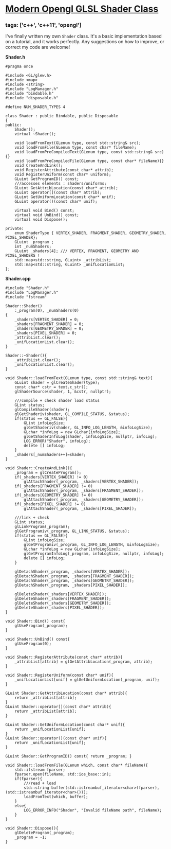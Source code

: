 # [Modern Opengl GLSL Shader Class](https://codereview.stackexchange.com/questions/92924)
### tags: ['c++', 'c++11', 'opengl']

I've finally written my own `Shader` class. It's a basic implementation based on a tutorial, and it works perfectly. Any suggestions on how to improve, or correct my code are welcome!

**Shader.h**

    #pragma once
    
    #include <GL/glew.h>
    #include <map>
    #include <string>
    #include "LogManager.h"
    #include "bindable.h"
    #include "disposable.h"
    
    #define NUM_SHADER_TYPES 4
    
    class Shader : public Bindable, public Disposable
    {
    public:
        Shader();
        virtual ~Shader();
    
        void loadFromText(GLenum type, const std::string& src);
        void loadFromFile(GLenum type, const char* fileName);
        void loadFromPreCompiledText(GLenum type, const std::string& src){}
        void loadFromPreCompiledFile(GLenum type, const char* fileName){}
        void CreateAndLink();
        void RegisterAttribute(const char* attrib);
        void RegisterUniform(const char* uniform);
        GLuint GetProgramID() const;
        ///accesses elements : shaders/uniforms;
        GLuint GetAttribLocation(const char* attrib);
        GLuint operator[](const char* attrib);
        GLuint GetUniformLocation(const char* unif);
        GLuint operator()(const char* unif);
    
        virtual void Bind() const;
        virtual void UnBind() const;
        virtual void Dispose();
    
    private:
        enum ShaderType { VERTEX_SHADER, FRAGMENT_SHADER, GEOMETRY_SHADER, PIXEL_SHADER};
        GLuint _program ;
        int _numShaders;
        GLuint _shaders[4]; /// VERTEX, FRAGMENT, GEOMETRY AND PIXEL_SHADERS !
        std::map<std::string, GLuint> _attribList;
        std::map<std::string, GLuint> _unifLocationList;
    };

**Shader.cpp**

    #include "Shader.h"
    #include "LogManager.h"
    #include "fstream"
    
    Shader::Shader()
        :_program(0), _numShaders(0)
    {
        _shaders[VERTEX_SHADER] = 0;
        _shaders[FRAGMENT_SHADER] = 0;
        _shaders[GEOMETRY_SHADER] = 0;
        _shaders[PIXEL_SHADER] = 0;
        _attribList.clear();
        _unifLocationList.clear();
    }
    
    Shader::~Shader(){
        _attribList.clear();
        _unifLocationList.clear();
    }
    
    void Shader::loadFromText(GLenum type, const std::string& text){
        GLuint shader = glCreateShader(type);
        const char* cstr = text.c_str();
        glShaderSource(shader, 1, &cstr, nullptr);
    
        ///compile + check shader load status
        GLint status;
        glCompileShader(shader);
        glGetShaderiv(shader, GL_COMPILE_STATUS, &status);
        if(status == GL_FALSE){
            GLint infoLogSize;
            glGetShaderiv(shader, GL_INFO_LOG_LENGTH, &infoLogSize);
            GLchar *infoLog = new GLchar[infoLogSize];
            glGetShaderInfoLog(shader, infoLogSize, nullptr, infoLog);
            LOG_ERROR("Shader", infoLog);
            delete [] infoLog;
        }
        _shaders[_numShaders++]=shader;
    }
    
    void Shader::CreateAndLink(){
        _program = glCreateProgram();
        if(_shaders[VERTEX_SHADER] != 0)
            glAttachShader(_program, _shaders[VERTEX_SHADER]);
        if(_shaders[FRAGMENT_SHADER] != 0)
            glAttachShader(_program, _shaders[FRAGMENT_SHADER]);
        if(_shaders[GEOMETRY_SHADER] != 0)
            glAttachShader(_program, _shaders[GEOMETRY_SHADER]);
        if(_shaders[PIXEL_SHADER] != 0)
            glAttachShader(_program, _shaders[PIXEL_SHADER]);
    
        ///link + check
        GLint status;
        glLinkProgram(_program);
        glGetProgramiv(_program, GL_LINK_STATUS, &status);
        if(status == GL_FALSE){
            GLint infoLogSize;
            glGetProgramiv(_program, GL_INFO_LOG_LENGTH, &infoLogSize);
            GLchar *infoLog = new GLchar[infoLogSize];
            glGetProgramInfoLog(_program, infoLogSize, nullptr, infoLog);
            delete [] infoLog;
        }
        
        glDetachShader(_program, _shaders[VERTEX_SHADER]);
        glDetachShader(_program, _shaders[FRAGMENT_SHADER]);
        glDetachShader(_program, _shaders[GEOMETRY_SHADER]);
        glDetachShader(_program, _shaders[PIXEL_SHADER]);
        
        glDeleteShader(_shaders[VERTEX_SHADER]);
        glDeleteShader(_shaders[FRAGMENT_SHADER]);
        glDeleteShader(_shaders[GEOMETRY_SHADER]);
        glDeleteShader(_shaders[PIXEL_SHADER]);
    }
    
    void Shader::Bind() const{
        glUseProgram(_program);
    }
    
    void Shader::UnBind() const{
        glUseProgram(0);
    }
    
    void Shader::RegisterAttribute(const char* attrib){
        _attribList[attrib] = glGetAttribLocation(_program, attrib);
    }
    
    void Shader::RegisterUniform(const char* unif){
        _unifLocationList[unif] = glGetUniformLocation(_program, unif);
    }
    
    GLuint Shader::GetAttribLocation(const char* attrib){
        return _attribList[attrib];
    }
    GLuint Shader::operator[](const char* attrib){
        return _attribList[attrib];
    }
    
    GLuint Shader::GetUniformLocation(const char* unif){
        return _unifLocationList[unif];
    }
    GLuint Shader::operator()(const char* unif){
        return _unifLocationList[unif];
    }
    
    GLuint Shader::GetProgramID() const{ return _program; }
    
    void Shader::loadFromFile(GLenum which, const char* fileName){
        std::ifstream fparser;
        fparser.open(fileName, std::ios_base::in);
        if(fparser){
            ///read + load
            std::string buffer(std::istreambuf_iterator<char>(fparser), (std::istreambuf_iterator<char>()));
            loadFromText(which, buffer);
        }
        else{
            LOG_ERROR_INFO("Shader", "Invalid fileName path", fileName);
        }
    }
    
    void Shader::Dispose(){
        glDeleteProgram(_program);
        _program = -1;
    }